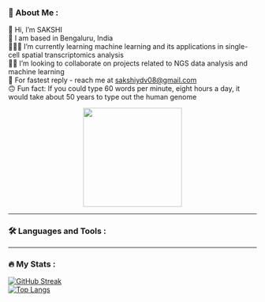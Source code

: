### 🧏 About Me :

👋 Hi, I’m SAKSHI <br>
📍 I am based in Bengaluru, India <br>
👩🏻‍💻 I’m currently learning machine learning and its applications in single-cell spatial transcriptomics analysis <br>
🤝🏼 I’m looking to collaborate on projects related to NGS data analysis and machine learning <br>
📩 For fastest reply - reach me at sakshiydv08@gmail.com <br>
🙃 Fun fact: If you could type 60 words per minute, eight hours a day, it would take about 50 years to type out the human genome <br> 


<div id="header" align="center">
  <img src="https://i.giphy.com/media/v1.Y2lkPTc5MGI3NjExYndxamFwdnE1cGw3aTY4NDd1cGpwam12bjVxNWsycnloazA0NDhkbCZlcD12MV9pbnRlcm5hbF9naWZfYnlfaWQmY3Q9Zw/YlmI36YAWe7KScC7hK/giphy.gif" width="200"/>
</div>


-----------

### :hammer_and_wrench: Languages and Tools :






----------

### :fire: My Stats :

[![GitHub Streak](http://github-readme-streak-stats.herokuapp.com?user=sakshiy08&theme=dark&background=000000)](https://git.io/streak-stats) <br>
[![Top Langs](https://github-readme-stats.vercel.app/api/top-langs/?username=sakshiy08&layout=compact&theme=vision-friendly-dark)](https://github.com/anuraghazra/github-readme-stats)








